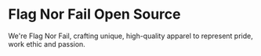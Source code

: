 # Flag Nor Fail Open Source

We're Flag Nor Fail, crafting unique, high-quality apparel to represent pride, work ethic and passion.
